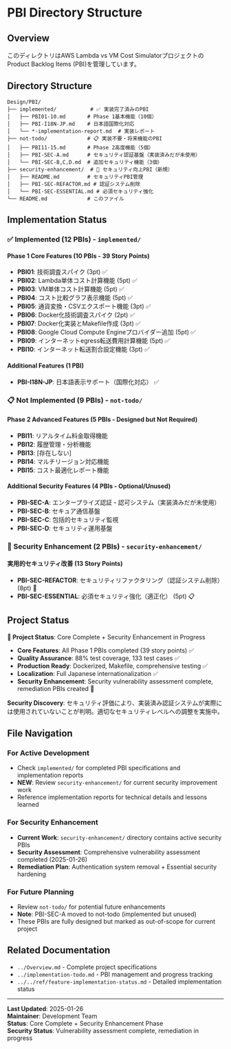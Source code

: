 # PBI Directory Structure

## Overview

このディレクトリはAWS Lambda vs VM Cost SimulatorプロジェクトのProduct Backlog Items (PBI)を管理しています。

## Directory Structure

```
Design/PBI/
├── implemented/           # ✅ 実装完了済みのPBI
│   ├── PBI01-10.md       # Phase 1基本機能（10個）
│   ├── PBI-I18N-JP.md    # 日本語国際化対応
│   └── *-implementation-report.md  # 実装レポート
├── not-todo/             # 📋 実装不要・将来機能のPBI
│   ├── PBI11-15.md       # Phase 2高度機能（5個）
│   ├── PBI-SEC-A.md      # セキュリティ認証基盤（実装済みだが未使用）
│   └── PBI-SEC-B,C,D.md  # 追加セキュリティ機能（3個）
├── security-enhancement/  # 🔐 セキュリティ向上PBI（新規）
│   ├── README.md         # セキュリティPBI管理
│   ├── PBI-SEC-REFACTOR.md # 認証システム削除
│   └── PBI-SEC-ESSENTIAL.md # 必須セキュリティ強化
└── README.md             # このファイル
```

## Implementation Status

### ✅ Implemented (12 PBIs) - `implemented/`

#### Phase 1 Core Features (10 PBIs - 39 Story Points)
- **PBI01**: 技術調査スパイク (3pt) ✅
- **PBI02**: Lambda単体コスト計算機能 (5pt) ✅
- **PBI03**: VM単体コスト計算機能 (5pt) ✅
- **PBI04**: コスト比較グラフ表示機能 (5pt) ✅
- **PBI05**: 通貨変換・CSVエクスポート機能 (3pt) ✅
- **PBI06**: Docker化技術調査スパイク (2pt) ✅
- **PBI07**: Docker化実装とMakefile作成 (3pt) ✅
- **PBI08**: Google Cloud Compute Engineプロバイダー追加 (5pt) ✅
- **PBI09**: インターネットegress転送費用計算機能 (5pt) ✅
- **PBI10**: インターネット転送割合設定機能 (3pt) ✅

#### Additional Features (1 PBI)
- **PBI-I18N-JP**: 日本語表示サポート（国際化対応） ✅

### 📋 Not Implemented (9 PBIs) - `not-todo/`

#### Phase 2 Advanced Features (5 PBIs - Designed but Not Required)
- **PBI11**: リアルタイム料金取得機能
- **PBI12**: 履歴管理・分析機能
- **PBI13**: [存在しない]
- **PBI14**: マルチリージョン対応機能
- **PBI15**: コスト最適化レポート機能

#### Additional Security Features (4 PBIs - Optional/Unused)
- **PBI-SEC-A**: エンタープライズ認証・認可システム（実装済みだが未使用）
- **PBI-SEC-B**: セキュア通信基盤
- **PBI-SEC-C**: 包括的セキュリティ監視
- **PBI-SEC-D**: セキュリティ運用基盤

### 🔐 Security Enhancement (2 PBIs) - `security-enhancement/`

#### 実用的セキュリティ改善 (13 Story Points)
- **PBI-SEC-REFACTOR**: セキュリティリファクタリング（認証システム削除） (8pt) 🚧
- **PBI-SEC-ESSENTIAL**: 必須セキュリティ強化（適正化） (5pt) 📋

## Project Status

**🎯 Project Status**: Core Complete + Security Enhancement in Progress

- **Core Features**: All Phase 1 PBIs completed (39 story points) ✅
- **Quality Assurance**: 88% test coverage, 133 test cases ✅
- **Production Ready**: Dockerized, Makefile, comprehensive testing ✅
- **Localization**: Full Japanese internationalization ✅
- **Security Enhancement**: Security vulnerability assessment complete, remediation PBIs created 🚧

**Security Discovery**: セキュリティ評価により、実装済み認証システムが実際には使用されていないことが判明。適切なセキュリティレベルへの調整を実施中。

## File Navigation

### For Active Development
- Check `implemented/` for completed PBI specifications and implementation reports
- **NEW**: Review `security-enhancement/` for current security improvement work
- Reference implementation reports for technical details and lessons learned

### For Security Enhancement
- **Current Work**: `security-enhancement/` directory contains active security PBIs
- **Security Assessment**: Comprehensive vulnerability assessment completed (2025-01-26)
- **Remediation Plan**: Authentication system removal + Essential security hardening

### For Future Planning
- Review `not-todo/` for potential future enhancements
- **Note**: PBI-SEC-A moved to not-todo (implemented but unused)
- These PBIs are fully designed but marked as out-of-scope for current project

## Related Documentation

- `../Overview.md` - Complete project specifications
- `../implementation-todo.md` - PBI management and progress tracking
- `../../ref/feature-implementation-status.md` - Detailed implementation status

---

**Last Updated**: 2025-01-26  
**Maintainer**: Development Team  
**Status**: Core Complete + Security Enhancement Phase  
**Security Status**: Vulnerability assessment complete, remediation in progress